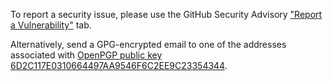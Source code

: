 To report a security issue, please use the GitHub Security Advisory ["Report a Vulnerability"](https://github.com/fragglet/rumba/security/advisories/new) tab.

Alternatively, send a GPG-encrypted email to one of the addresses associated with
[OpenPGP public key 6D2C117E0310664497AA9546F6C2EE9C23354344](https://keyserver.ubuntu.com/pks/lookup?search=6D2C117E0310664497AA9546F6C2EE9C23354344&op=index).
